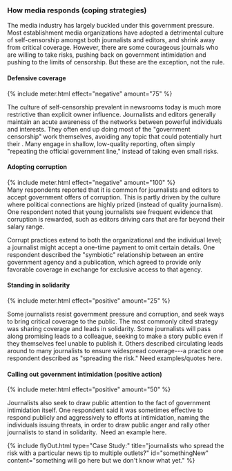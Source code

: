 ### How media responds (coping strategies)

The media industry has largely buckled under this government pressure. Most establishment media organizations have adopted a detrimental culture of self-censorship amongst both journalists and editors, and shrink away from critical coverage. However, there are some courageous journals who are willing to take risks, pushing back on government intimidation and pushing to the limits of censorship. But these are the exception, not the rule.

<div class="flexColumns">
<h4 class="col-1-2">Defensive coverage</h4>
{% include meter.html effect="negative" amount="75" %}
</div>

The culture of self-censorship prevalent in newsrooms today is much more restrictive than explicit owner influence. Journalists and editors generally maintain an acute awareness of the networks between powerful individuals and interests. They often end up doing most of the "government censorship" work themselves, avoiding any topic that could potentially hurt their . Many engage in shallow, low-quality reporting, often simply "repeating the official government line," instead of taking even small risks.

<div class="flexColumns">
<h4 class="col-1-2">Adopting corruption</h4>
{% include meter.html effect="negative" amount="100" %}
</div>
Many respondents reported that it is common for journalists and editors to accept government offers of corruption. This is partly driven by the culture where political connections are highly prized (instead of quality journalism). One respondent noted that young journalists see frequent evidence that corruption is rewarded, such as editors driving cars that are far beyond their salary range.

Corrupt practices extend to both the organizational and the individual level; a journalist might accept a one-time payment to omit certain details. One respondent described the "symbiotic" relationship between an entire government agency and a publication, which agreed to provide only favorable coverage in exchange for exclusive access to that agency.

<div class="flexColumns">
<h4 class="col-1-2">Standing in solidarity</h4>
{% include meter.html effect="positive" amount="25" %}
</div>

Some journalists resist government pressure and corruption, and seek ways to bring critical coverage to the public. The most commonly cited strategy was sharing coverage and leads in solidarity. Some journalists will pass along promising leads to a colleague, seeking to make a story public even if they themselves feel unable to publish it. Others described circulating leads around to many journalists to ensure widespread coverage---a practice one respondent described as "spreading the risk." Need examples/quotes here.

<div class="flexColumns">
<h4 class="col-1-2">Calling out government intimidation (positive action)</h4>
{% include meter.html effect="positive" amount="50" %}
</div>

Journalists also seek to draw public attention to the fact of government intimidation itself. One respondent said it was sometimes effective to respond publicly and aggressively to efforts at intimidation, naming the individuals issuing threats, in order to draw public anger and rally other journalists to stand in solidarity.  Need an example here.

{% include flyOut.html type="Case Study:" title="journalists who spread the risk with a particular news tip to multiple outlets?" id="somethingNew" content="something will go here but we don't know what yet." %}
